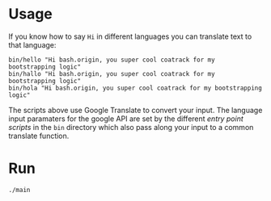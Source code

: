 Usage
=====

If you know how to say `Hi` in different languages you can translate text to that language:

	bin/hello "Hi bash.origin, you super cool coatrack for my bootstrapping logic"
	bin/hallo "Hi bash.origin, you super cool coatrack for my bootstrapping logic"
	bin/hola "Hi bash.origin, you super cool coatrack for my bootstrapping logic"

The scripts above use Google Translate to convert your input. The language input paramaters for the google API are set by the different *entry point scripts* in the `bin` directory which also pass along your input to a common translate function.


Run
===

	./main

